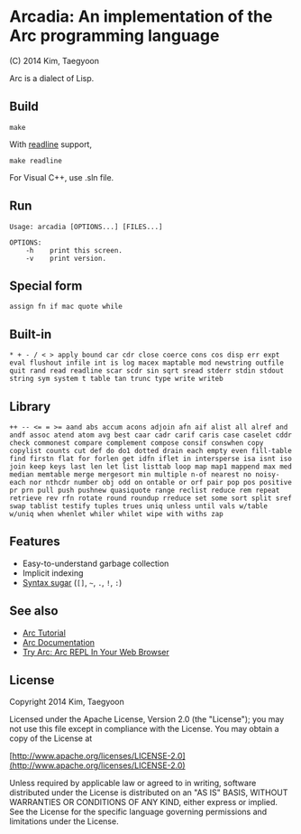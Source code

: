 # Arcadia: An implementation of the Arc programming language #

(C) 2014 Kim, Taegyoon

Arc is a dialect of Lisp.

## Build
```
make
```

With [readline](http://cnswww.cns.cwru.edu/php/chet/readline/rltop.html) support,
```
make readline
```

For Visual C++, use .sln file.

## Run
```
Usage: arcadia [OPTIONS...] [FILES...]

OPTIONS:
    -h    print this screen.
    -v    print version.
```

## Special form
`assign fn if mac quote while`

## Built-in
`* + - / < > apply bound car cdr close coerce cons cos disp err expt eval flushout infile int is log macex maptable mod newstring outfile quit rand read readline scar scdr sin sqrt sread stderr stdin stdout string sym system t table tan trunc type write writeb`

## Library
`++ -- <= = >= aand abs accum acons adjoin afn aif alist all alref and andf assoc atend atom avg best caar cadr carif caris case caselet cddr check commonest compare complement compose consif conswhen copy copylist counts cut def do do1 dotted drain each empty even fill-table find firstn flat for forlen get idfn iflet in intersperse isa isnt iso join keep keys last len let list listtab loop map map1 mappend max med median memtable merge mergesort min multiple n-of nearest no noisy-each nor nthcdr number obj odd on ontable or orf pair pop pos positive pr prn pull push pushnew quasiquote range reclist reduce rem repeat retrieve rev rfn rotate round roundup rreduce set some sort split sref swap tablist testify tuples trues uniq unless until vals w/table w/uniq when whenlet whiler whilet wipe with withs zap`

## Features
* Easy-to-understand garbage collection
* Implicit indexing
* [Syntax sugar](http://arclanguage.github.io/ref/evaluation.html) (`[]`, `~`, `.`, `!`, `:`)

## See also
* [Arc Tutorial](http://old.ycombinator.com/arc/tut.txt)
* [Arc Documentation](http://arclanguage.github.io/ref/index.html)
* [Try Arc: Arc REPL In Your Web Browser](http://tryarc.org/)

## License ##

   Copyright 2014 Kim, Taegyoon

   Licensed under the Apache License, Version 2.0 (the "License");
   you may not use this file except in compliance with the License.
   You may obtain a copy of the License at

   [http://www.apache.org/licenses/LICENSE-2.0](http://www.apache.org/licenses/LICENSE-2.0)

   Unless required by applicable law or agreed to in writing, software
   distributed under the License is distributed on an "AS IS" BASIS,
   WITHOUT WARRANTIES OR CONDITIONS OF ANY KIND, either express or implied.
   See the License for the specific language governing permissions and
   limitations under the License.
